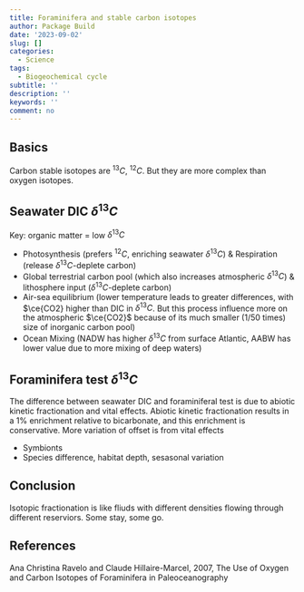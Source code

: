 ```yaml
---
title: Foraminifera and stable carbon isotopes
author: Package Build
date: '2023-09-02'
slug: []
categories:
  - Science
tags:
  - Biogeochemical cycle
subtitle: ''
description: ''
keywords: ''
comment: no
---
```


## Basics
Carbon stable isotopes are $^{13}C$, $^{12}C$. But they are more complex than oxygen isotopes.

## Seawater DIC $\delta^{13}C$

Key: organic matter = low $\delta^{13}C$

- Photosynthesis (prefers $^{12}C$, enriching seawater $\delta^{13}C$) & Respiration (release $\delta^{13}C$-deplete carbon)
- Global terrestrial carbon pool (which also increases atmospheric $\delta^{13}C$) & lithosphere input ($\delta^{13}C$-deplete carbon)
- Air-sea equilibrium (lower temperature leads to greater differences, with $\ce{CO2} higher than DIC in $\delta^{13}C$. But this process influence more on the atmospheric $\ce{CO2}$ because of its much smaller (1/50 times) size of inorganic carbon pool)
- Ocean Mixing (NADW has higher $\delta^{13}C$ from surface Atlantic, AABW has lower value due to more mixing of deep waters)

## Foraminifera test $\delta^{13}C$


The difference between seawater DIC and foraminiferal test is due to abiotic kinetic fractionation and vital effects. Abiotic kinetic fractionation results in a 1% enrichment relative to bicarbonate, and this enrichment is conservative. More variation of offset is from vital effects 

- Symbionts
- Species difference, habitat depth, sesasonal variation


## Conclusion 
Isotopic fractionation is like fliuds with different densities flowing through different reserviors. Some stay, some go.

## References

Ana Christina Ravelo and Claude Hillaire-Marcel, 2007, The Use of Oxygen and Carbon Isotopes of Foraminifera in Paleoceanography
